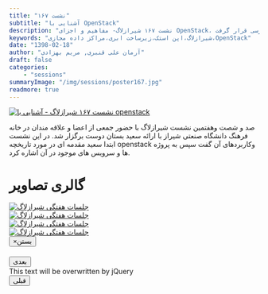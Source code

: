 ```yaml
---
title: "نشست ۱۶۷"
subtitle: "آشنایی با OpenStack"
description: "نشست ۱۶۷ شیرازلاگ- مفاهیم و اجزای OpenStack، پروژه ها و سرویس های قابل ارايه آن مورد بحث و بررسی قرار گرفت."
keywords: "شیرازلاگ،اپن استک،زیرساخت ابری،مراکز داده مجازی،OpenStack"
date: "1398-02-18"
author: "آرمان علی قنبری, مریم بهزادی"
draft: false
categories:
    - "sessions"
summaryImage: "/img/sessions/poster167.jpg"
readmore: true
---
```

[![نشست ۱۶۷ شیرازلاگ - آشنایی با openstack](/img/sessions/poster167.jpg)](/img/sessions/poster167.jpg)


صد و شصت وهفتمین نشست شیرازلاگ با حضور جمعی از اعضا و علاقه مندان در خانه فرهنگ دانشگاه صنعتی شیراز با ارائه  سعید بستان دوست برگزار شد.‍‍ در این نشست ابتدا سعید مقدمه ای در مورد تاریخچه openstack وکاربردهای آن گفت سپس به پروژه ها و سرویس های موجود در آن اشاره کرد.

<div class="row">
    <div class="col-lg-12">
        <h1 class="page-header">گالری تصاویر</h1>    
            <div class="col-lg-4 col-md-4 col-xs-6 thumb">
            <a class="thumbnail" href="#" data-image-id="" data-toggle="modal" data-title="نشست هفتگی شیرازلاگ با حضور جمعی از دوستان" data-caption="" data-image="/img/a.29.jpg" data-target="#image-gallery">
              <img class="img-responsive" src="/img/a.29.jpg"
              alt="جلسات هفتگی شیرازلاگ">
            </a>
        </div>
            <div class="col-lg-4 col-md-4 col-xs-6 thumb">
            <a class="thumbnail" href="#" data-image-id="" data-toggle="modal" data-title="نشست هفتگی شیرازلاگ با حضور جمعی از دوستان" data-caption="" data-image="/img/a.30.jpg" data-target="#image-gallery">
                <img class="img-responsive" src="/img/a.30.jpg"
                alt="جلسات هفتگی شیرازلاگ">
            </a>
        </div>
            <div class="col-lg-4 col-md-4 col-xs-6 thumb">
            <a class="thumbnail" href="#" data-image-id="" data-toggle="modal" data-title="نشست هفتگی شیرازلاگ با حضور جمعی از دوستان" data-caption="" data-image="/img/a.31.jpg" data-target="#image-gallery">
                <img class="img-responsive" src="/img/a.31.jpg"
                alt="جلسات هفتگی شیرازلاگ">
            </a>
    </div>
     <div class="col-lg-4 col-md-4 col-xs-6 thumb">
            <a class="thumbnail" href="#" data-image-id="" data-toggle="modal" data-title="نشست هفتگی شیرازلاگ با حضور جمعی از دوستان" data-caption="" data-image="/img/a.36.jpg" data-target="#image-gallery">
                <img class="img-responsive" src="/img/a.36.jpg"
                alt="جلسات هفتگی شیرازلاگ">
            </a>
        </div>
<div class="modal fade" id="image-gallery" tabindex="-1" role="dialog" aria-
 aria-labelledby="myModalLabel" aria-hidden="true">
    <div class="modal-dialog">
        <div class="modal-content">
            <div class="modal-header">
                <button type="button" class="close" data-dismiss="modal"><span aria-hidden="true">×</span><span class="sr-only">بستن</span></button>
                <h4 class="modal-title" id="image-gallery-title"></h4>
            </div>
            <div class="modal-body">
                <img id="image-gallery-image" class="img-responsive" src="">
            </div>
            <div class="modal-footer">
                <div class="col-md-2">
                    <button type="button" class="btn btn-primary" id="show-previous-image">بعدی</button>
                </div>
                <div class="col-md-8 text-justify" id="image-gallery-caption">
                    This text will be overwritten by jQuery
                </div>
                <div class="col-md-2">
                    <button type="button" id="show-next-image" class="btn btn-default">قبلی</button>
                </div>
            </div>
        </div>
    </div>
</div>
</div>
